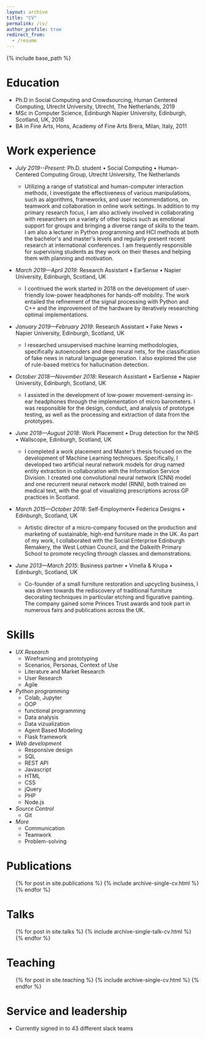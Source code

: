 ```yaml
---
layout: archive
title: "CV"
permalink: /cv/
author_profile: true
redirect_from:
  - /resume
---
```


{% include base_path %}

Education
======

* Ph.D in Social Computing and Crowdsourcing, Human Centered Computing, Utrecht University, Utrecht, The Netherlands, 2019
* MSc in Computer Science, Edinburgh Napier University, Edinburgh, Scotland, UK, 2018
* BA in Fine Arts, Hons, Academy of Fine Arts Brera, Milan, Italy, 2011



Work experience
======
* <i>July 2019--Present</i>: Ph.D. student • Social Computing • Human-Centered Computing Group, Utrecht University, The Netherlands
  * Utilizing a range of statistical and human-computer interaction methods, I investigate the effectiveness of various manipulations, such as algorithms, frameworks, and user recommendations, on teamwork and collaboration in online work settings. In addition to my primary research focus, I am also actively involved in collaborating with researchers on a variety of other topics such as emotional support for groups and bringing a diverse range of skills to the team. I am also a lecturer in Python programming and HCI methods at both the bachelor's and master's levels and regularly present recent research at international conferences. I am frequently responsible for supervising students as they work on their theses and helping them with planning and motivation.

* <i>March 2019—April 2019</i>: Research Assistant • EarSense • Napier University, Edinburgh, Scotland, UK
  * I continued the work started in 2018 on the development of user-friendly low-power headphones for hands-off mobility. The work entailed the refinement of the signal processing with Python and C++ and the improvement of the hardware by iteratively researching optimal implementations.

* <i>January 2019—February 2019</i>: Research Assistant • Fake News • Napier University, Edinburgh, Scotland, UK
  * I researched unsupervised machine learning methodologies, specifically autoencoders and deep neural nets, for the classification of fake news in natural language generation. I also explored the use of rule-based metrics for hallucination detection.

* <i>October 2018—November 2018</i>: Research Assistant • EarSense • Napier University, Edinburgh, Scotland, UK
  * I assisted in the development of low-power movement-sensing in-ear headphones through the implementation of micro barometers. I was responsible for the design, conduct, and analysis of prototype testing, as well as the processing and extraction of data from the prototypes.

* <i>June 2018—August 2018</i>: Work Placement • Drug detection for the NHS • Wallscope, Edinburgh, Scotland, UK
  * I completed a work placement and Master’s thesis focused on the development of Machine Learning techniques. Specifically, I developed two artificial neural network models for drug named entity extraction in collaboration with the Information Service Division. I created one convolutional neural network (CNN) model and one recurrent neural network model (RNN), both trained on medical text, with the goal of visualizing prescriptions across GP practices in Scotland.

* <i>March 2015—October 2018</i>: Self-Employment• Federica Designs • Edinburgh, Scotland, UK
  * Artistic director of a micro-company focused on the production and marketing of sustainable, high-end furniture made in the UK. As part of my work, I collaborated with the Social Enterprise Edinburgh Remakery, the West Lothian Council, and the Dalkeith Primary School to promote recycling through classes and demonstrations.

* <i>June 2013—March 2015</i>: Business partner • Vinella & Krupa • Edinburgh, Scotland, UK
  * Co-founder of a small furniture restoration and upcycling business, I was driven towards the rediscovery of traditional furniture decorating techniques in particular etching and figurative painting. The company gained some Princes Trust awards and took part in numerous fairs and publications across the UK.
  
Skills
======
* <i>UX Research</i>
  * Wireframing and prototyping
  * Scenarios, Personas, Context of Use
  * Literature and Market Research
  * User Research
  * Agile 
* <i>Python programming</i>
  * Colab, Jupyter
  * OOP
  * functional programming
  * Data analysis 
  * Data vizualization
  * Agent Based Modeling
  * Flask framework
* <i>Web development</i>
  * Responsive design
  * SQL
  * REST API
  * Javascript
  * HTML
  * CSS
  * jQuery
  * PHP
  * Node.js
* <i>Source Control</i>
  * Git
* <i>More</i>
  * Communication
  * Teamwork
  * Problem-solving




Publications
======
  <ul>{% for post in site.publications %}
    {% include archive-single-cv.html %}
  {% endfor %}</ul>
  
Talks
======
  <ul>{% for post in site.talks %}
    {% include archive-single-talk-cv.html %}
  {% endfor %}</ul>
  
Teaching
======
  <ul>{% for post in site.teaching %}
    {% include archive-single-cv.html %}
  {% endfor %}</ul>
  
Service and leadership
======
* Currently signed in to 43 different slack teams
